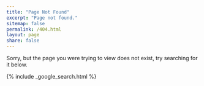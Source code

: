 ```yaml
---
title: "Page Not Found"
excerpt: "Page not found."
sitemap: false
permalink: /404.html
layout: page
share: false
---
```


Sorry, but the page you were trying to view does not exist, try searching for it below.

{% include _google_search.html %}
